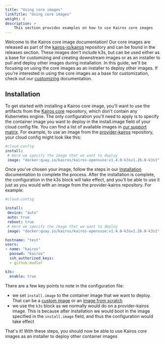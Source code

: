 ```yaml
---
title: "Using core images"
linkTitle: "Using core images"
weight: 4
description: > 
    This section provides examples on how to use Kairos core images
---
```


Welcome to the Kairos core image documentation! Our core images are released as part of the [kairos-io/kairos](https://github.com/kairos-io/kairos) repository and can be found in the releases section. These images don't include k3s, but can be used either as a base for customizing and creating downstream images or as an installer to pull and deploy other images during installation. In this guide, we'll be focusing on using the core images as an installer to deploy other images. If you're interested in using the core images as a base for customization, check out our [customizing](/docs/advanced/customizing) documentation.


## Installation

To get started with installing a Kairos core image, you'll want to use the artifacts from the [Kairos core](https://github.com/kairos-io/kairos/releases) repository, which don't contain any Kubernetes engine. The only configuration you'll need to apply is to specify the container image you want to deploy in the install.image field of your cloud config file. You can find a list of available images in [our support matrix](/docs/reference/image_matrix). For example, to use an image from the [provider-kairos](https://github.com/kairos-io/provider-kairos) repository, your cloud config might look like this:

```yaml
#cloud-config
install:
 # Here we specify the image that we want to deploy
 image: "docker:quay.io/kairos/kairos-opensuse:v1.4.0-k3sv1.26.0-k3s1"
```

Once you've chosen your image, follow the steps in our [Installation](/docs/installation) documentation to complete the process. After the installation is complete, the configuration in the k3s block will take effect, and you'll be able to use it just as you would with an image from the provider-kairos repository. For example:

```yaml
#cloud-config

install:
 device: "auto"
 auto: true
 reboot: true
 # Here we specify the image that we want to deploy
 image: "docker:quay.io/kairos/kairos-opensuse:v1.4.0-k3sv1.26.0-k3s1"

hostname: "test"
users:
- name: "kairos"
  passwd: "kairos"
  ssh_authorized_keys:
  - github:mudler

k3s:
  enable: true
```

There are a few key points to note in the configuration file:

- we set `install.image` to the container image that we want to deploy. That can be a [custom image](/docs/advanced/customizing) or an [image from scratch](/docs/reference/build)
- we use the `k3s` block as we normally would do on a provider-kairos image. This is because after installation we would boot in the image specified in the `install.image` field, and thus the configuration would take effect

That's it! With these steps, you should now be able to use Kairos core images as an installer to deploy other container images